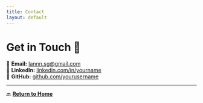 ```yaml
---
title: Contact
layout: default
---
```


# Get in Touch 📩  

📧 **Email:** lannn.sg@gmail.com  
🔗 **LinkedIn:** [linkedin.com/in/yourname](https://www.linkedin.com/in/lee-ann-/ )  
🔗 **GitHub:** [github.com/yourusername](https://github.com/leeannn01/cybersecurity-portfolio.git)  

---
🔙 **[Return to Home](./index.md)**  